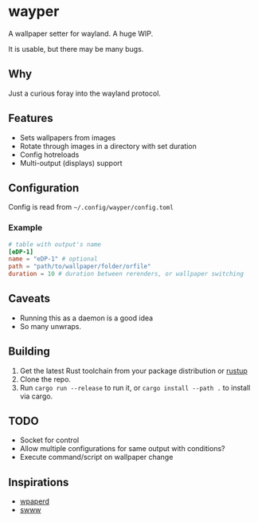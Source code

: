 # wayper

A wallpaper setter for wayland. A huge WIP.

It is usable, but there may be many bugs.
## Why
Just a curious foray into the wayland protocol.

## Features
- Sets wallpapers from images
- Rotate through images in a directory with set duration
- Config hotreloads
- Multi-output (displays) support

## Configuration

Config is read from `~/.config/wayper/config.toml`

### Example

``` toml
# table with output's name
[eDP-1]
name = "eDP-1" # optional
path = "path/to/wallpaper/folder/orfile"
duration = 10 # duration between rerenders, or wallpaper switching
```

## Caveats

- Running this as a daemon is a good idea
- So many unwraps.

## Building

1. Get the latest Rust toolchain from your package distribution or [rustup](https://rustup.rs/)
2. Clone the repo.
3. Run `cargo run --release` to run it, or `cargo install --path .` to install via cargo.

## TODO

- Socket for control
- Allow multiple configurations for same output with conditions?
- Execute command/script on wallpaper change

## Inspirations
- [wpaperd](https://github.com/danyspin97/wpaperd)
- [swww](https://github.com/Horus645/swww)

